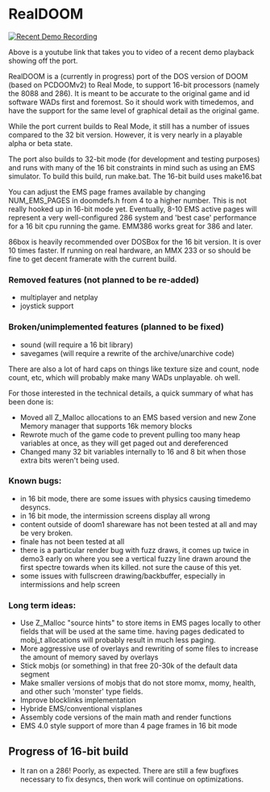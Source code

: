 # RealDOOM

[![Recent Demo Recording](http://img.youtube.com/vi/Hhpkw7wM1vI/0.jpg)](http://www.youtube.com/watch?v=Hhpkw7wM1vI "RealDOOM Timedemo 2 On 286")

Above is a youtube link that takes you to video of a recent demo playback showing off the port.

RealDOOM is a (currently in progress) port of the DOS version of DOOM (based on PCDOOMv2) to Real Mode, to support 16-bit processors (namely the 8088 and 286). It is meant to be accurate to the original game and id software WADs first and foremost. So it should work with timedemos, and have the support for the same level of graphical detail as the original game.

While the port current builds to Real Mode, it still has a number of issues compared to the 32 bit version. However, it is very nearly in a playable alpha or beta state.

The port also builds to 32-bit mode (for development and testing purposes) and runs with many of the 16 bit constraints in mind such as using an EMS simulator. To build this build, run make.bat. The 16-bit build uses make16.bat

You can adjust the EMS page frames available by changing NUM_EMS_PAGES in doomdefs.h from 4 to a higher number. This is not really hooked up in 16-bit mode yet. Eventually, 8-10 EMS active pages will represent a very well-configured 286 system and 'best case' performance for a 16 bit cpu running the game. EMM386 works great for 386 and later.

86box is heavily recommended over DOSBox for the 16 bit version. It is over 10 times faster. If running on real hardware, an MMX 233 or so should be fine to get decent framerate with the current build.

### Removed features (not planned to be re-added)
 - multiplayer and netplay
 - joystick support
 

###  Broken/unimplemented features (planned to be fixed)
 - sound (will require a 16 bit library)
 - savegames (will require a rewrite of the archive/unarchive code)
 

There are also a lot of hard caps on things like texture size and count, node count, etc, which will probably make many WADs unplayable. oh well.

For those interested in the technical details, a quick summary of what has been done is:
 - Moved all Z_Malloc allocations to an EMS based version and new Zone Memory manager that supports 16k memory blocks
 - Rewrote much of the game code to prevent pulling too many heap variables at once, as they will get paged out and dereferenced
 - Changed many 32 bit variables internally to 16 and 8 bit when those extra bits weren't being used.


### Known bugs:
 - in 16 bit mode, there are some issues with physics causing timedemo desyncs.
 - in 16 bit mode, the intermission screens display all wrong
 - content outside of doom1 shareware has not been tested at all and may be very broken.
 - finale has not been tested at all
 - there is a particular render bug with fuzz draws, it comes up twice in demo3 early on where you see a vertical fuzzy line drawn around the first spectre towards when its killed. not sure the cause of this yet.
 - some issues with fullscreen drawing/backbuffer, especially in intermissions and help screen
 

### Long term ideas:
 - Use Z_Malloc "source hints" to store items in EMS pages locally to other fields that will be used at the same time. having pages dedicated to mobj_t allocations will probably result in much less paging.
 - More aggressive use of overlays and rewriting of some files to increase the amount of memory saved by overlays
 - Stick mobjs (or something) in that free 20-30k of the default data segment
 - Make smaller versions of mobjs that do not store momx, momy, health, and other such 'monster' type fields.
 - Improve blocklinks implementation
 - Hybride EMS/conventional visplanes
 - Assembly code versions of the main math and render functions
 - EMS 4.0 style support of more than 4 page frames in 16 bit mode


## Progress of 16-bit build
 - It ran on a 286! Poorly, as expected. There are still a few bugfixes necessary to fix desyncs, then work will continue on optimizations.
 

